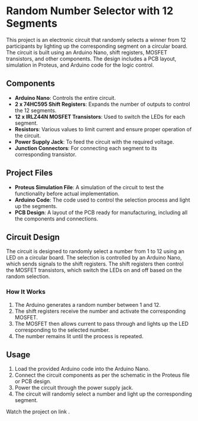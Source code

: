 # Random Number Selector with 12 Segments

This project is an electronic circuit that randomly selects a winner from 12 participants by lighting up the corresponding segment on a circular board. The circuit is built using an Arduino Nano, shift registers, MOSFET transistors, and other components. The design includes a PCB layout, simulation in Proteus, and Arduino code for the logic control.

## Components

- **Arduino Nano**: Controls the entire circuit.
- **2 x 74HC595 Shift Registers**: Expands the number of outputs to control the 12 segments.
- **12 x IRLZ44N MOSFET Transistors**: Used to switch the LEDs for each segment.
- **Resistors**: Various values to limit current and ensure proper operation of the circuit.
- **Power Supply Jack**: To feed the circuit with the required voltage.
- **Junction Connectors**: For connecting each segment to its corresponding transistor.

## Project Files

- **Proteus Simulation File**: A simulation of the circuit to test the functionality before actual implementation.
- **Arduino Code**: The code used to control the selection process and light up the segments.
- **PCB Design**: A layout of the PCB ready for manufacturing, including all the components and connections.

## Circuit Design

The circuit is designed to randomly select a number from 1 to 12 using an LED on a circular board. The selection is controlled by an Arduino Nano, which sends signals to the shift registers. The shift registers then control the MOSFET transistors, which switch the LEDs on and off based on the random selection.

### How It Works

1. The Arduino generates a random number between 1 and 12.
2. The shift registers receive the number and activate the corresponding MOSFET.
3. The MOSFET then allows current to pass through and lights up the LED corresponding to the selected number.
4. The number remains lit until the process is repeated.

## Usage

1. Load the provided Arduino code into the Arduino Nano.
2. Connect the circuit components as per the schematic in the Proteus file or PCB design.
3. Power the circuit through the power supply jack.
4. The circuit will randomly select a number and light up the corresponding segment.

Watch the project on link .


